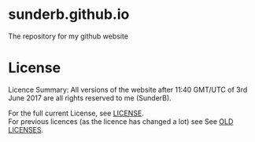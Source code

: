 # sunderb.github.io
The repository for my github website
# License
Licence Summary:
All versions of the website after 11:40 GMT/UTC of 3rd June 2017 are all rights reserved to me (SunderB).

For the full current License, see [LICENSE](LICENSE). <br />
For previous licences (as the licence has changed a lot) see See [OLD LICENSES](OLD%20LICENSES).
